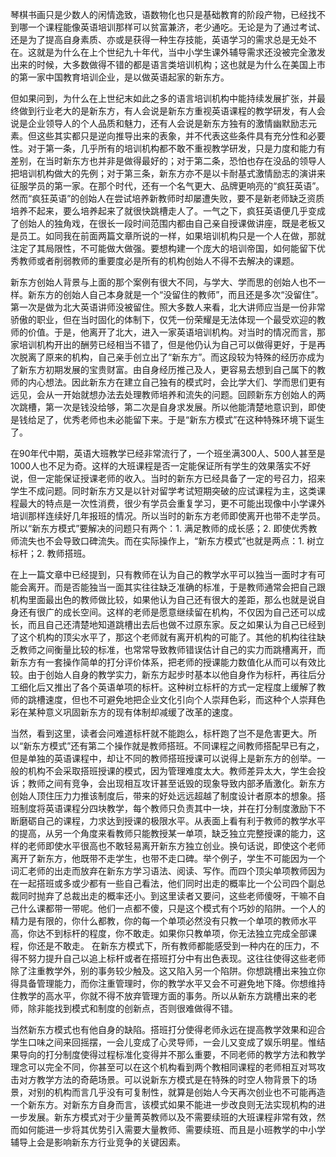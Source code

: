 琴棋书画只是少数人的闲情逸致，语数物化也只是基础教育的阶段产物，已经找不到哪一个课程能像英语培训那样可以贫富兼济，老少通吃。无论是为了通过考试、还是为了提高自身素质、亦或是获得一种生存技能，英语学习的需求总是无处不在。这就是为什么在上个世纪九十年代，当中小学生课外辅导需求还没被完全激发出来的时候，大多数做得不错的都是语言类培训机构；这也就是为什么在美国上市的第一家中国教育培训企业，是以做英语起家的新东方。

但如果问到，为什么在上世纪末如此之多的语言培训机构中能持续发展扩张，并最终做到行业老大的是新东方，有人会说是新东方重视英语课程的教学研发，有人会说是企业领导人的个人品质和魅力，还有人会说是新东方独有的激情幽默励志元素。但这些其实都只是逆向推导出来的表象，并不代表这些条件具有充分性和必要性。对于第一条，几乎所有的培训机构都不敢不重视教学研发，只是力度和能力有差别，在当时新东方也并非是做得最好的；对于第二条，恐怕也存在没品的领导人把培训机构做大的先例；对于第三条，新东方亦不是以卡耐基式激情励志的演讲来征服学员的第一家。在那个时代，还有一个名气更大、品牌更响亮的“疯狂英语”。然而“疯狂英语”的创始人在尝试培养新教师时却屡遭失败，要不是新老师缺乏资质培养不起来，要么培养起来了就很快跳槽走人了。一气之下，疯狂英语便几乎变成了创始人的独角戏，在很长一段时间范围内都由自己亲自授课做讲座，既是老板又是员工。如同我在前面两篇文章所说的一样，如果培训机构只是一个人在做，那就注定了其局限性，不可能做大做强。要想构建一个庞大的培训帝国，如何能留下优秀教师或者削弱教师的重要度必是所有的机构创始人不得不去解决的课题。

新东方创始人背景与上面的那个案例有很大不同，与学大、学而思的创始人也不一样。新东方的创始人自己本身就是一个“没留住的教师”，而且还是多次“没留住”。第一次是做为北大英语讲师没被留住。照大多数人来看，北大讲师应当是一份非常骄傲的职业，但在当时固化的体制下，仅凭一份荣耀是无法体现一个最受欢迎的教师的价值。于是，他离开了北大，进入一家英语培训机构。对当时的情况而言，那家培训机构开出的酬劳已经相当不错了，但是他仍认为自己可以做得更好，于是再次脱离了原来的机构，自己亲手创立出了“新东方”。而这段较为特殊的经历亦成为了新东方初期发展的宝贵财富。由自身经历推己及人，更容易去想到自己属下的教师的内心想法。因此新东方在建立自己独有的模式时，会比学大们、学而思们更有远见，会从一开始就想办法去处理教师培养和流失的问题。回顾新东方创始人的两次跳槽，第一次是钱没给够，第二次是自身求发展。所以他能清楚地意识到，即使是钱给足了，优秀老师也未必能留下来。于是“新东方模式”在这种特殊环境下诞生了。

在90年代中期，英语大班教学已经非常流行了，一个班坐满300人、500人甚至是1000人也不足为奇。这样的大班课程是否一定能保证所有学生的效果落实不好说，但一定能保证授课老师的收入。当时的新东方已经具备了一定的号召力，招来学生不成问题。同时新东方又是以针对留学考试短期突破的应试课程为主，这类课程最大的特点是一次性消费，很少有学员会重复学习，更不可能出现像中小学课外培训那样连续好几年报班的情况。所以当时的新东方老师即使离开也带不走学员。所以“新东方模式”要解决的问题只有两个：1. 满足教师的成长感；2. 即使优秀教师流失也不会导致口碑流失。而在实际操作上，“新东方模式”也就是两点：1. 树立标杆；2. 教师搭班。

在上一篇文章中已经提到，只有教师在认为自己的教学水平可以独当一面时才有可能会离开。而是否能独当一面其实往往缺乏准确的标准，于是教师通常会把自己跟机构里面最出色的教师做比较，如果他认为自己还有很大的差距，那么也就是说自身还有很广的成长空间。这样的老师是愿意继续留在机构，不仅因为自己还可以成长，而且自己还清楚地知道跳槽出去后也做不过原东家。反之如果认为自己已经到了这个机构的顶尖水平了，那这个老师就有离开机构的可能了。其他的机构往往缺乏教师之间衡量比较的标准，也常常导致教师错误估计自己的实力而跳槽离开，而新东方有一套操作简单的打分评价体系，把老师的授课能力数值化从而可以有效比较。由于创始人自身的教学实力，新东方起步时基本以他自身作为标杆，再往后分工细化后又推出了各个英语单项的标杆。这种树立标杆的方式一定程度上缓解了教师的跳槽速度，但也不可避免地把企业文化引向个人崇拜色彩，而这种个人崇拜色彩在某种意义巩固新东方的现有体制却减缓了改革的速度。

当然，看到这里，读者会问难道标杆就不能跑么，标杆跑了岂不是危害更大。所以“新东方模式”还有第二个操作就是教师搭班。不同课程之间教师搭配早已有之，但是单独的英语课程中，却让不同的教师搭班授课可以说得上是新东方的创举。一般的机构不会采取搭班授课的模式，因为管理难度太大。教师差异太大，学生会投诉；教师之间有竞争，会出现相互攻讦甚至诋毁的现象导致内部矛盾激化。新东方创始人顶住压力力推该制度后，带来的好处远远超越了制度设计者原本的想象。搭班制度将英语课程分四块教学，每个教师只负责其中一块，并在打分制度激励下不断磨砺自己的课程，力求达到授课的极限水平。从表面上看有利于教师的教学水平的提高，从另一个角度来看教师只能教授某一单项，缺乏独立完整授课的能力，这样的老师即使水平很高也不敢轻易离开新东方独立创业。换句话说，即使这个老师离开了新东方，他既带不走学生，也带不走口碑。举个例子，学生不可能因为一个词汇老师的出走而放弃在新东方学习语法、阅读、写作。而四个顶尖单项教师因为在一起搭班或多或少都有一些自己看法，他们同时出走的概率比一个公司四个副总裁同时抛弃了总裁出走的概率还小。到这里读者又要问，这些老师傻呀，干嘛不自己什么课都带一带呢。他们一点都不傻，只是这个模式有个巧妙的陷阱。一个人的精力是有限的，你什么都教，你的每一个单项必然没有只教一个单项的教师水平高，你达不到标杆的程度，你不敢走。如果你只教单项，你无法独立完成全部课程，你还是不敢走。
在新东方模式下，所有教师都能感受到一种内在的压力，不得不努力提升自己以追上标杆或者在搭班打分中有出色表现。这往往使得这些老师除了注重教学外，别的事务较少触及。这又陷入另一个陷阱。你想跳槽出来独立你得具备管理能力，而你注重管理时，你的教学水平又会不可避免地下降。你想维持住教学的高水平，你就不得不放弃管理方面的事务。所以从新东方跳槽出来的老师，除非能找到模式和制度的创新点，否则很难做得不错。

当然新东方模式也有他自身的缺陷。搭班打分使得老师永远在提高教学效果和迎合学生口味之间来回摇摆，一会儿变成了心灵导师，一会儿又变成了娱乐明星。惟结果导向的打分制度使得过程标准化变得并不那么重要，不同老师的教学方法和教学理念可以完全不同，你甚至可以在这个机构看到两个教相同课程的老师相互对骂攻击对方教学方法的奇葩场景。可以说新东方模式是在特殊的时空人物背景下的场景，对别的机构而言几乎没有可复制性，就算是创始人今天再次创业也不可能再造一个新东方。对新东方自身而言，该模式如果不能进一步改良则无法实现机构的进一步发展。新东方模式对于少量菁英教师以及不需要续班的大班课程非常有效，然而如何能进一步将其优势引入需要大量教师、需要续班、而且是小班教学的中小学辅导上会是影响新东方行业竞争的关键因素。
